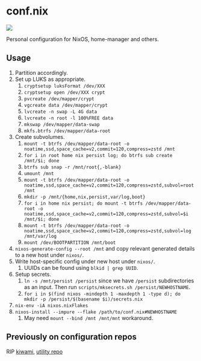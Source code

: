 # conf.nix

[![](https://forthebadge.com/images/badges/no-ragrets.svg)](https://forthebadge.com)

Personal configuration for NixOS, home-manager and others.

## Usage

1. Partition accordingly.
1. Set up LUKS as appropriate.
	1. `cryptsetup luksFormat /dev/XXX`
	1. `cryptsetup open /dev/XXX crypt`
	1. `pvcreate /dev/mapper/crypt`
	1. `vgcreate data /dev/mapper/crypt`
	1. `lvcreate -n swap -L 4G data`
	1. `lvcreate -n root -l 100%FREE data`
	1. `mkswap /dev/mapper/data-swap`
	1. `mkfs.btrfs /dev/mapper/data-root`
1. Create subvolumes.
	1. `mount -t btrfs /dev/mapper/data-root -o noatime,ssd,space_cache=v2,commit=120,compress=zstd /mnt`
	1. `for i in root home nix persist log; do btrfs sub create /mnt/$i; done`
	1. `btrfs sub snap -r /mnt/root{,-blank}`
	1. `umount /mnt`
	1. `mount -t btrfs /dev/mapper/data-root -o noatime,ssd,space_cache=v2,commit=120,compress=zstd,subvol=root /mnt`
	1. `mkdir -p /mnt/{home,nix,persist,var/log,boot}`
	1. `for i in home nix persist; do mount -t btrfs /dev/mapper/data-root -o noatime,ssd,space_cache=v2,commit=120,compress=zstd,subvol=$i /mnt/$i; done`
	1. `mount -t btrfs /dev/mapper/data-root -o noatime,ssd,space_cache=v2,commit=120,compress=zstd,subvol=log /mnt/var/log`
	1. `mount /dev/BOOTPARTITION /mnt/boot`
1. `nixos-generate-config --root /mnt` and copy relevant generated details to a
   new host under `nixos/`.
1. Write host-specific config under new host under `nixos/`.
	1. UUIDs can be found using `blkid | grep UUID`.
1. Setup secrets.
	1. `ln -s /mnt/persist /persist` since we have `/persist` subdirectories as
	   an input. Then run `scripts/mksecrets.sh /persist/NEWHOSTNAME`.
	1. `for i in $(find nixos -mindepth 1 -maxdepth 1 -type d); do mkdir -p /persist/$(basename $i)/secrets.nix`
1. `nix-env -iA nixos.nixFlakes`
1. `nixos-install --impure --flake /path/to/conf.nix#NEWHOSTNAME`
	1. May need `mount --bind /mnt /mnt/mnt` workaround.

## Previously on configuration repos

RIP [kiwami](https://github.com/chuahou/kiwami),
[utility repo](https://github.com/chuahou/utility>)
